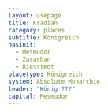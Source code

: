 ```yaml
---
layout: usepage
title: Kradian
category: places
subtitle: Königreich
hasinit:
  - Mesmudor
  - Zarashan
  - Riesstedt
placetype: Königreich
system: Absolute Monarchie
leader: "König ???"
capital: Mesmudor
---
```


